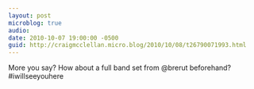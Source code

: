 ```yaml
---
layout: post
microblog: true
audio: 
date: 2010-10-07 19:00:00 -0500
guid: http://craigmcclellan.micro.blog/2010/10/08/t26790071993.html
---
```

More you say? How about a full band set from @brerut beforehand? #iwillseeyouhere
